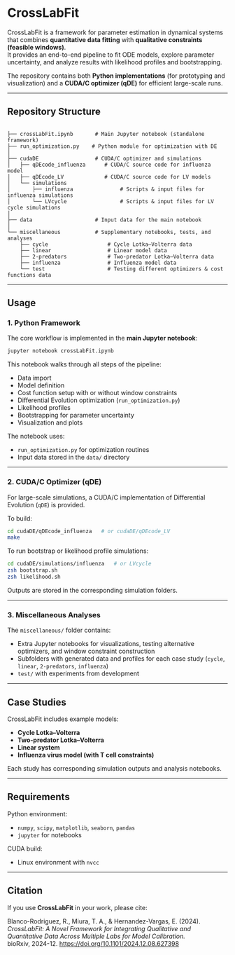 # CrossLabFit

CrossLabFit is a framework for parameter estimation in dynamical systems that combines **quantitative data fitting** with **qualitative constraints (feasible windows)**.  
It provides an end-to-end pipeline to fit ODE models, explore parameter uncertainty, and analyze results with likelihood profiles and bootstrapping.  

The repository contains both **Python implementations** (for prototyping and visualization) and a **CUDA/C optimizer (qDE)** for efficient large-scale runs.  

---

## Repository Structure

```

├── crossLabFit.ipynb       # Main Jupyter notebook (standalone framework)
├── run_optimization.py    # Python module for optimization with DE
│
├── cudaDE                  # CUDA/C optimizer and simulations
│   ├── qDEcode_influenza      # CUDA/C source code for influenza model
│   ├── qDEcode_LV             # CUDA/C source code for LV models
│   └── simulations
│       ├── influenza               # Scripts & input files for influenza simulations
│       └── LVcycle                 # Scripts & input files for LV cycle simulations
│
├── data                    # Input data for the main notebook
│
└── miscellaneous           # Supplementary notebooks, tests, and analyses
    ├── cycle                   # Cycle Lotka–Volterra data
    ├── linear                  # Linear model data
    ├── 2-predators             # Two-predator Lotka–Volterra data
    ├── influenza               # Influenza model data
    └── test                    # Testing different optimizers & cost functions data

````

---

## Usage

### 1. Python Framework
The core workflow is implemented in the **main Jupyter notebook**:

```bash
jupyter notebook crossLabFit.ipynb
````

This notebook walks through all steps of the pipeline:

* Data import
* Model definition
* Cost function setup with or without window constraints
* Differential Evolution optimization (`run_optimization.py`)
* Likelihood profiles
* Bootstrapping for parameter uncertainty
* Visualization and plots

The notebook uses:

* `run_optimization.py` for optimization routines
* Input data stored in the `data/` directory

---

### 2. CUDA/C Optimizer (qDE)

For large-scale simulations, a CUDA/C implementation of Differential Evolution (`qDE`) is provided.

To build:

```bash
cd cudaDE/qDEcode_influenza   # or cudaDE/qDEcode_LV
make
```

To run bootstrap or likelihood profile simulations:

```bash
cd cudaDE/simulations/influenza   # or LVcycle
zsh bootstrap.sh
zsh likelihood.sh
```

Outputs are stored in the corresponding simulation folders.

---

### 3. Miscellaneous Analyses

The `miscellaneous/` folder contains:

* Extra Jupyter notebooks for visualizations, testing alternative optimizers, and window constraint construction
* Subfolders with generated data and profiles for each case study (`cycle`, `linear`, `2-predators`, `influenza`)
* `test/` with experiments from development

---

## Case Studies

CrossLabFit includes example models:

* **Cycle Lotka–Volterra**
* **Two-predator Lotka–Volterra**
* **Linear system**
* **Influenza virus model (with T cell constraints)**

Each study has corresponding simulation outputs and analysis notebooks.

---

## Requirements

Python environment:

* `numpy`, `scipy`, `matplotlib`, `seaborn`, `pandas`
* `jupyter` for notebooks

CUDA build:

* Linux environment with `nvcc`

---

## Citation

If you use **CrossLabFit** in your work, please cite:

Blanco-Rodriguez, R., Miura, T. A., & Hernandez-Vargas, E. (2024).  
*CrossLabFit: A Novel Framework for Integrating Qualitative and Quantitative Data Across Multiple Labs for Model Calibration.*  
bioRxiv, 2024-12. https://doi.org/10.1101/2024.12.08.627398
